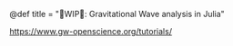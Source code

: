 @def title = "🚧WIP🚧: Gravitational Wave analysis in Julia"

https://www.gw-openscience.org/tutorials/

